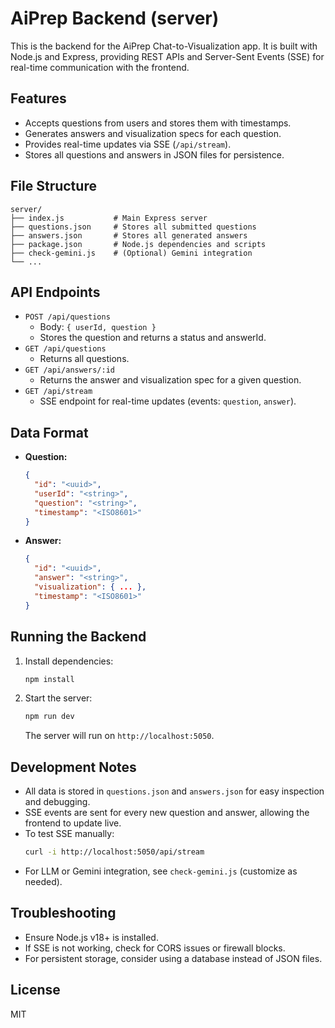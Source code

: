 # AiPrep Backend (server)

This is the backend for the AiPrep Chat-to-Visualization app. It is built with Node.js and Express, providing REST APIs and Server-Sent Events (SSE) for real-time communication with the frontend.

## Features
- Accepts questions from users and stores them with timestamps.
- Generates answers and visualization specs for each question.
- Provides real-time updates via SSE (`/api/stream`).
- Stores all questions and answers in JSON files for persistence.

## File Structure
```
server/
├── index.js           # Main Express server
├── questions.json     # Stores all submitted questions
├── answers.json       # Stores all generated answers
├── package.json       # Node.js dependencies and scripts
├── check-gemini.js    # (Optional) Gemini integration
└── ...
```

## API Endpoints
- `POST /api/questions`
  - Body: `{ userId, question }`
  - Stores the question and returns a status and answerId.
- `GET /api/questions`
  - Returns all questions.
- `GET /api/answers/:id`
  - Returns the answer and visualization spec for a given question.
- `GET /api/stream`
  - SSE endpoint for real-time updates (events: `question`, `answer`).

## Data Format
- **Question:**
  ```json
  {
    "id": "<uuid>",
    "userId": "<string>",
    "question": "<string>",
    "timestamp": "<ISO8601>"
  }
  ```
- **Answer:**
  ```json
  {
    "id": "<uuid>",
    "answer": "<string>",
    "visualization": { ... },
    "timestamp": "<ISO8601>"
  }
  ```

## Running the Backend
1. Install dependencies:
   ```bash
   npm install
   ```
2. Start the server:
   ```bash
   npm run dev
   ```
   The server will run on `http://localhost:5050`.

## Development Notes
- All data is stored in `questions.json` and `answers.json` for easy inspection and debugging.
- SSE events are sent for every new question and answer, allowing the frontend to update live.
- To test SSE manually:
  ```bash
  curl -i http://localhost:5050/api/stream
  ```
- For LLM or Gemini integration, see `check-gemini.js` (customize as needed).

## Troubleshooting
- Ensure Node.js v18+ is installed.
- If SSE is not working, check for CORS issues or firewall blocks.
- For persistent storage, consider using a database instead of JSON files.

## License
MIT
